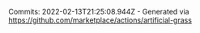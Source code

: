 Commits: 2022-02-13T21:25:08.944Z - Generated via https://github.com/marketplace/actions/artificial-grass
<br>
